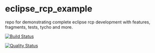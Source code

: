 # eclipse_rcp_example
repo for demonstrating complete eclipse rcp development with features, fragments, tests, tycho and more.

[![Build Status](https://travis-ci.org/sbouchet/eclipse_rcp_example.svg?branch=master)](https://travis-ci.org/sbouchet/eclipse_rcp_example)

[![Quality Status](https://sonarcloud.io/api/project_badges/measure?project=org.sbouchet%3Aorg.rcpmail.parent&metric=alert_status)](https://sonarcloud.io/dashboard?id=org.sbouchet%3Aorg.rcpmail.parent)
